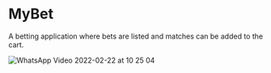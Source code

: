 # MyBet

A betting application where bets are listed and matches can be added to the cart.

![WhatsApp Video 2022-02-22 at 10 25 04](https://user-images.githubusercontent.com/51287067/155083111-b5e49909-9a93-4f93-9e3c-9e4a2481c43f.gif)
